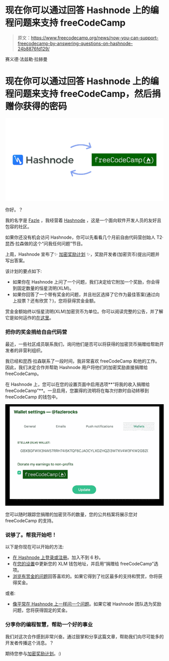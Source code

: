 # 现在你可以通过回答 Hashnode 上的编程问题来支持 freeCodeCamp

> 原文：<https://www.freecodecamp.org/news/now-you-can-support-freecodecamp-by-answering-questions-on-hashnode-24b8876fd129/>

赛义德·法兹勒·拉赫曼

# 现在你可以通过回答 Hashnode 上的编程问题来支持 freeCodeCamp，然后捐赠你获得的密码

![A8E5JguBZWgxYWM0uR03h2AtMmk28i7BsdWt](img/350b62329353730c2876fde27206745e.png)

你好。？

我的名字是 [Fazle](https://twitter.com/fazlerocks) ，我经营着 [Hashnode](https://hashnode.com) ，这是一个面向软件开发人员的友好且包容的社区。

如果你还没有机会访问 Hashnode，你可以先看看几个月前自由代码营创始人 T2·昆西·拉森做的这个“问我任何问题”节目。

上周，Hashnode 宣布了✨ [加密奖励计划](https://hashnode.com/crypto-rewards?tab=announcement) ✨，奖励开发者(加密货币)提出问题并写出答案。

该计划的要点如下:

*   如果你在 Hashnode 上问了一个问题，我们决定给它附加一个奖励，你会得到固定数量的恒星流明(XLM)。
*   如果你回答了一个带有奖金的问题，并且社区选择了它作为最佳答案(通过向上投票？还有欣赏？)，您将获得赏金金额。

赏金金额始终以恒星流明(XLM)加密货币为单位。你可以阅读完整的公告，并了解它是如何运作的[在这里](https://hashnode.com/crypto-rewards?tab=announcement)。

### 把你的奖金捐给自由代码营

最近，一些社区成员联系我们，询问他们是否可以将获得的加密货币捐赠给帮助开发者的非营利组织。

我已经和昆西·拉森联系了一段时间，我非常喜欢 freeCodeCamp 和他的工作。因此，我们决定合作并帮助 Hashnode 用户将他们的加密奖励直接捐赠给 freeCodeCamp。

在 Hashnode 上，您可以在您的设置页面中启用选项**“将我的收入捐赠给 freeCodeCamp”**。一旦启用，您赢得的流明将在每次付款时自动转移到 freeCodeCamp 的钱包中。

![XdITVDEaqhXBk5hE0jv08bZK-JCdzUStJf8A](img/dbd50997905cf3678a2703797c0fff00.png)

您可以随时跟踪您捐赠的加密货币的数量，您的公共档案将展示您对 freeCodeCamp 的支持。

### 说够了。帮我开始吧！

以下是你现在可以开始的方法:

*   [在 Hashnode 上登录或注册](https://hashnode.com)。加入不到 6 秒。
*   在[您的设置](https://hashnode.com/settings/wallets)中更新您的 XLM 钱包地址，并启用“捐赠给 freeCodeCamp”选项。
*   [浏览有赏金的问题](https://hashnode.com/crypto-rewards)回答喜欢的。如果它得到了社区最多的支持和赞赏，你将获得奖金。

或者:

*   [像平常在 Hashnode 上一样问一个问题](https://hashnode.com/create/question)。如果它被 Hashnode 团队选为奖励问题，您将获得固定的奖金。

### 分享你的编程智慧，帮助一个好的事业

我们对这次合作感到非常兴奋。通过鼓掌和分享这篇文章，帮助我们向尽可能多的开发者传播这个消息。？

期待您参与[加密奖励计划](https://hashnode.com/crypto-rewards?tab=announcement)。:)